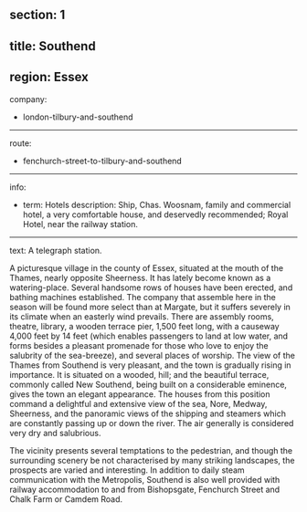 section: 1
----
title: Southend
----
region: Essex
----
company:
- london-tilbury-and-southend
----
route:
- fenchurch-street-to-tilbury-and-southend
----
info:
- term: Hotels
  description: Ship, Chas. Woosnam, family and commercial hotel, a very comfortable house, and deservedly recommended; Royal Hotel, near the railway station.
----
text: A telegraph station.

A picturesque village in the county of Essex, situated at the mouth of the Thames, nearly opposite Sheerness. It has lately become known as a watering-place. Several handsome rows of houses have been erected, and bathing machines established. The company that assemble here in the season will be found more select than at Margate, but it suffers severely in its climate when an easterly wind prevails. There are assembly rooms, theatre, library, a wooden terrace pier, 1,500 feet long, with a causeway 4,000 feet by 14 feet (which enables passengers to land at low water, and forms besides a pleasant promenade for those who love to enjoy the salubrity of the sea-breeze), and several places of worship. The view of the Thames from Southend is very pleasant, and the town is gradually rising in importance. It is situated on a wooded, hill; and the beautiful terrace, commonly called New Southend, being built on a considerable eminence, gives the town an elegant appearance. The houses from this position command a delightful and extensive view of the sea, Nore, Medway, Sheerness, and the panoramic views of the shipping and steamers which are constantly passing up or down the river. The air generally is considered very dry and salubrious.

The vicinity presents several temptations to the pedestrian, and though the surrounding scenery be not characterised by many striking landscapes, the prospects are varied and interesting. In addition to daily steam communication with the Metropolis, Southend is also well provided with railway accommodation to and from Bishopsgate, Fenchurch Street and Chalk Farm or Camdem Road.
